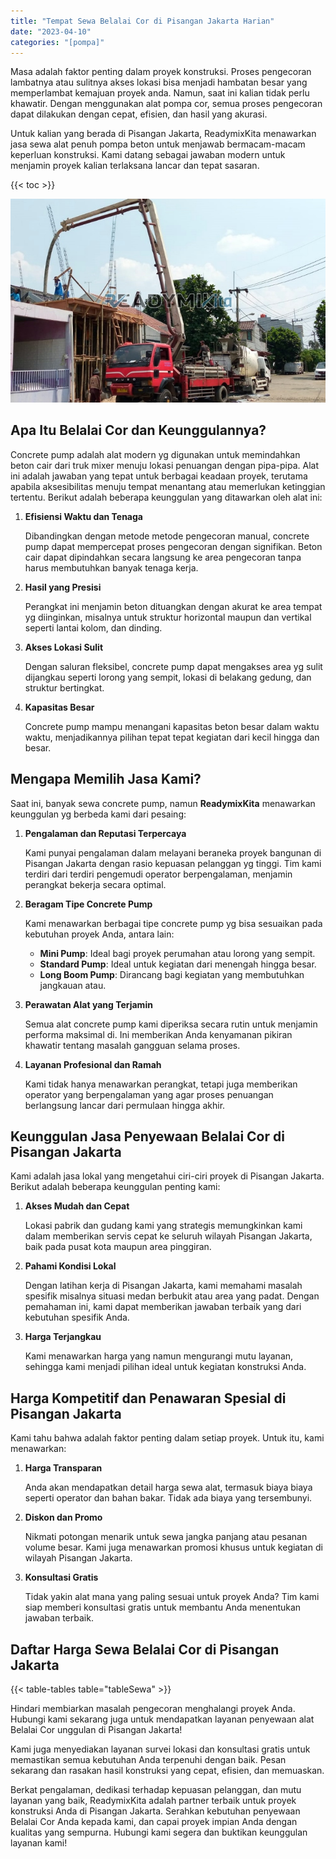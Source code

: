 ```yaml
---
title: "Tempat Sewa Belalai Cor di Pisangan Jakarta Harian"
date: "2023-04-10"
categories: "[pompa]"
---
```


Masa adalah faktor penting dalam proyek konstruksi. Proses pengecoran lambatnya atau sulitnya akses lokasi bisa menjadi hambatan besar yang memperlambat kemajuan proyek anda. Namun, saat ini kalian tidak perlu khawatir. Dengan menggunakan alat pompa cor, semua proses pengecoran dapat dilakukan dengan cepat, efisien, dan hasil yang akurasi.

Untuk kalian yang berada di Pisangan Jakarta, ReadymixKita menawarkan jasa sewa alat penuh pompa beton untuk menjawab bermacam-macam keperluan konstruksi. Kami datang sebagai jawaban modern untuk menjamin proyek kalian terlaksana lancar dan tepat sasaran.

{{< toc >}}

![Tempat Sewa Belalai Cor di Pisangan Jakarta Harian](/images/pompa/sewa-pompa-23.jpg)

## Apa Itu Belalai Cor dan Keunggulannya?

Concrete pump adalah alat modern yg digunakan untuk memindahkan beton cair dari truk mixer menuju lokasi penuangan dengan pipa-pipa. Alat ini adalah jawaban yang tepat untuk berbagai keadaan proyek, terutama apabila aksesibilitas menuju tempat menantang atau memerlukan ketinggian tertentu. Berikut adalah beberapa keunggulan yang ditawarkan oleh alat ini:

1. **Efisiensi Waktu dan Tenaga**

   Dibandingkan dengan metode metode pengecoran manual, concrete pump dapat mempercepat proses pengecoran dengan signifikan. Beton cair dapat dipindahkan secara langsung ke area pengecoran tanpa harus membutuhkan banyak tenaga kerja.

2. **Hasil yang Presisi**

   Perangkat ini menjamin beton dituangkan dengan akurat ke area tempat yg diinginkan, misalnya untuk struktur horizontal maupun dan vertikal seperti lantai kolom, dan dinding.

3. **Akses Lokasi Sulit**

   Dengan saluran fleksibel, concrete pump dapat mengakses area yg sulit dijangkau seperti lorong yang sempit, lokasi di belakang gedung, dan struktur bertingkat.

4. **Kapasitas Besar**

   Concrete pump mampu menangani kapasitas beton besar dalam waktu waktu, menjadikannya pilihan tepat tepat kegiatan dari kecil hingga dan besar.

## Mengapa Memilih Jasa Kami?

Saat ini, banyak sewa concrete pump, namun **ReadymixKita** menawarkan keunggulan yg berbeda kami dari pesaing:

1. **Pengalaman dan Reputasi Terpercaya**

   Kami punyai pengalaman dalam melayani beraneka proyek bangunan di Pisangan Jakarta dengan rasio kepuasan pelanggan yg tinggi. Tim kami terdiri dari terdiri pengemudi operator berpengalaman, menjamin perangkat bekerja secara optimal.

2. **Beragam Tipe Concrete Pump**

   Kami menawarkan berbagai tipe concrete pump yg bisa sesuaikan pada kebutuhan proyek Anda, antara lain:
   - **Mini Pump**: Ideal bagi proyek perumahan atau lorong yang sempit.
   - **Standard Pump**: Ideal untuk kegiatan dari menengah hingga besar.
   - **Long Boom Pump**: Dirancang bagi kegiatan yang membutuhkan jangkauan atau.

3. **Perawatan Alat yang Terjamin**

   Semua alat concrete pump kami diperiksa secara rutin untuk menjamin performa maksimal di. Ini memberikan Anda kenyamanan pikiran khawatir tentang masalah gangguan selama proses.

4. **Layanan Profesional dan Ramah**

   Kami tidak hanya menawarkan perangkat, tetapi juga memberikan operator yang berpengalaman yang agar proses penuangan berlangsung lancar dari permulaan hingga akhir.

## Keunggulan Jasa Penyewaan Belalai Cor di Pisangan Jakarta

Kami adalah jasa lokal yang mengetahui ciri-ciri proyek di Pisangan Jakarta. Berikut adalah beberapa keunggulan penting kami:

1. **Akses Mudah dan Cepat**

   Lokasi pabrik dan gudang kami yang strategis memungkinkan kami dalam memberikan servis cepat ke seluruh wilayah Pisangan Jakarta, baik pada pusat kota maupun area pinggiran.

2. **Pahami Kondisi Lokal**

   Dengan latihan kerja di Pisangan Jakarta, kami memahami masalah spesifik misalnya situasi medan berbukit atau area yang padat. Dengan pemahaman ini, kami dapat memberikan jawaban terbaik yang dari kebutuhan spesifik Anda.

3. **Harga Terjangkau**

   Kami menawarkan harga yang namun mengurangi mutu layanan, sehingga kami menjadi pilihan ideal untuk kegiatan konstruksi Anda.

## Harga Kompetitif dan Penawaran Spesial di Pisangan Jakarta

Kami tahu bahwa adalah faktor penting dalam setiap proyek. Untuk itu, kami menawarkan:

1. **Harga Transparan**

   Anda akan mendapatkan detail harga sewa alat, termasuk biaya biaya seperti operator dan bahan bakar. Tidak ada biaya yang tersembunyi.

2. **Diskon dan Promo**

   Nikmati potongan menarik untuk sewa jangka panjang atau pesanan volume besar. Kami juga menawarkan promosi khusus untuk kegiatan di wilayah Pisangan Jakarta.

3. **Konsultasi Gratis**

   Tidak yakin alat mana yang paling sesuai untuk proyek Anda? Tim kami siap memberi konsultasi gratis untuk membantu Anda menentukan jawaban terbaik.

## Daftar Harga Sewa Belalai Cor di Pisangan Jakarta

{{< table-tables table="tableSewa" >}}

Hindari membiarkan masalah pengecoran menghalangi proyek Anda. Hubungi kami sekarang juga untuk mendapatkan layanan penyewaan alat Belalai Cor unggulan di Pisangan Jakarta!

Kami juga menyediakan layanan survei lokasi dan konsultasi gratis untuk memastikan semua kebutuhan Anda terpenuhi dengan baik. Pesan sekarang dan rasakan hasil konstruksi yang cepat, efisien, dan memuaskan.

Berkat pengalaman, dedikasi terhadap kepuasan pelanggan, dan mutu layanan yang baik, ReadymixKita adalah partner terbaik untuk proyek konstruksi Anda di Pisangan Jakarta. Serahkan kebutuhan penyewaan Belalai Cor Anda kepada kami, dan capai proyek impian Anda dengan kualitas yang sempurna. Hubungi kami segera dan buktikan keunggulan layanan kami!